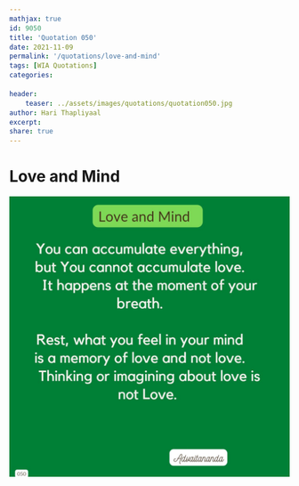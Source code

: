 ```yaml
---
mathjax: true
id: 9050
title: 'Quotation 050'
date: 2021-11-09
permalink: '/quotations/love-and-mind'
tags: [WIA Quotations] 
categories: 

header:
    teaser: ../assets/images/quotations/quotation050.jpg
author: Hari Thapliyaal 
excerpt:
share: true 
---
```


# Love and Mind

![Love and Mind](../assets/images/quotations/quotation050.jpg)
